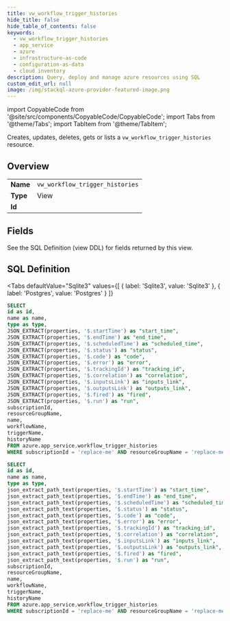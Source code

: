 ```yaml
--- 
title: vw_workflow_trigger_histories
hide_title: false
hide_table_of_contents: false
keywords:
  - vw_workflow_trigger_histories
  - app_service
  - azure
  - infrastructure-as-code
  - configuration-as-data
  - cloud inventory
description: Query, deploy and manage azure resources using SQL
custom_edit_url: null
image: /img/stackql-azure-provider-featured-image.png
---
```


import CopyableCode from '@site/src/components/CopyableCode/CopyableCode';
import Tabs from '@theme/Tabs';
import TabItem from '@theme/TabItem';

Creates, updates, deletes, gets or lists a <code>vw_workflow_trigger_histories</code> resource.

## Overview
<table><tbody>
<tr><td><b>Name</b></td><td><code>vw_workflow_trigger_histories</code></td></tr>
<tr><td><b>Type</b></td><td>View</td></tr>
<tr><td><b>Id</b></td><td><CopyableCode code="azure.app_service.vw_workflow_trigger_histories" /></td></tr>
</tbody></table>

## Fields

See the SQL Definition (view DDL) for fields returned by this view.

## SQL Definition

<Tabs
defaultValue="Sqlite3"
values={[
{ label: 'Sqlite3', value: 'Sqlite3' },
{ label: 'Postgres', value: 'Postgres' }
]}
>
<TabItem value="Sqlite3">

```sql
SELECT
id as id,
name as name,
type as type,
JSON_EXTRACT(properties, '$.startTime') as "start_time",
JSON_EXTRACT(properties, '$.endTime') as "end_time",
JSON_EXTRACT(properties, '$.scheduledTime') as "scheduled_time",
JSON_EXTRACT(properties, '$.status') as "status",
JSON_EXTRACT(properties, '$.code') as "code",
JSON_EXTRACT(properties, '$.error') as "error",
JSON_EXTRACT(properties, '$.trackingId') as "tracking_id",
JSON_EXTRACT(properties, '$.correlation') as "correlation",
JSON_EXTRACT(properties, '$.inputsLink') as "inputs_link",
JSON_EXTRACT(properties, '$.outputsLink') as "outputs_link",
JSON_EXTRACT(properties, '$.fired') as "fired",
JSON_EXTRACT(properties, '$.run') as "run",
subscriptionId,
resourceGroupName,
name,
workflowName,
triggerName,
historyName
FROM azure.app_service.workflow_trigger_histories
WHERE subscriptionId = 'replace-me' AND resourceGroupName = 'replace-me' AND name = 'replace-me' AND workflowName = 'replace-me' AND triggerName = 'replace-me';
```

</TabItem>
<TabItem value="Postgres">

```sql
SELECT
id as id,
name as name,
type as type,
json_extract_path_text(properties, '$.startTime') as "start_time",
json_extract_path_text(properties, '$.endTime') as "end_time",
json_extract_path_text(properties, '$.scheduledTime') as "scheduled_time",
json_extract_path_text(properties, '$.status') as "status",
json_extract_path_text(properties, '$.code') as "code",
json_extract_path_text(properties, '$.error') as "error",
json_extract_path_text(properties, '$.trackingId') as "tracking_id",
json_extract_path_text(properties, '$.correlation') as "correlation",
json_extract_path_text(properties, '$.inputsLink') as "inputs_link",
json_extract_path_text(properties, '$.outputsLink') as "outputs_link",
json_extract_path_text(properties, '$.fired') as "fired",
json_extract_path_text(properties, '$.run') as "run",
subscriptionId,
resourceGroupName,
name,
workflowName,
triggerName,
historyName
FROM azure.app_service.workflow_trigger_histories
WHERE subscriptionId = 'replace-me' AND resourceGroupName = 'replace-me' AND name = 'replace-me' AND workflowName = 'replace-me' AND triggerName = 'replace-me';
```

</TabItem>
</Tabs>
